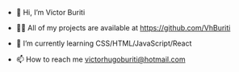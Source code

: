 - 👋 Hi, I’m Victor Buriti

- 👨‍💻 All of my projects are available at https://github.com/VhBuriti

- 🌱 I’m currently learning CSS/HTML/JavaScript/React

- 📫 How to reach me victorhugoburiti@hotmail.com

<!---
VhBuriti/VhBuriti is a ✨ special ✨ repository because its `README.md` (this file) appears on your GitHub profile.
You can click the Preview link to take a look at your changes.
--->
